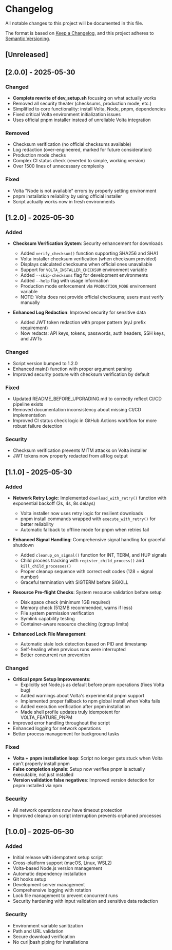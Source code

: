 # Changelog

All notable changes to this project will be documented in this file.

The format is based on [Keep a Changelog](https://keepachangelog.com/en/1.0.0/),
and this project adheres to [Semantic Versioning](https://semver.org/spec/v2.0.0.html).

## [Unreleased]

## [2.0.0] - 2025-05-30

### Changed

- **Complete rewrite of dev_setup.sh** focusing on what actually works
- Removed all security theater (checksums, production mode, etc.)
- Simplified to core functionality: install Volta, Node, pnpm, dependencies
- Fixed critical Volta environment initialization issues
- Uses official pnpm installer instead of unreliable Volta integration

### Removed

- Checksum verification (no official checksums available)
- Log redaction (over-engineered, marked for future consideration)
- Production mode checks
- Complex CI status check (reverted to simple, working version)
- Over 1500 lines of unnecessary complexity

### Fixed

- Volta "Node is not available" errors by properly setting environment
- pnpm installation reliability by using official installer
- Script actually works now in fresh environments

## [1.2.0] - 2025-05-30

### Added

- **Checksum Verification System**: Security enhancement for downloads

  - Added `verify_checksum()` function supporting SHA256 and SHA1
  - Volta installer checksum verification (when checksum provided)
  - Displays calculated checksums when official ones unavailable
  - Support for `VOLTA_INSTALLER_CHECKSUM` environment variable
  - Added `--skip-checksums` flag for development environments
  - Added `--help` flag with usage information
  - Production mode enforcement via `PRODUCTION_MODE` environment variable
  - NOTE: Volta does not provide official checksums; users must verify manually

- **Enhanced Log Redaction**: Improved security for sensitive data
  - Added JWT token redaction with proper pattern (eyJ prefix requirement)
  - Now redacts: API keys, tokens, passwords, auth headers, SSH keys, and JWTs

### Changed

- Script version bumped to 1.2.0
- Enhanced main() function with proper argument parsing
- Improved security posture with checksum verification by default

### Fixed

- Updated README_BEFORE_UPGRADING.md to correctly reflect CI/CD pipeline exists
- Removed documentation inconsistency about missing CI/CD implementation
- Improved CI status check logic in GitHub Actions workflow for more robust failure detection

### Security

- Checksum verification prevents MITM attacks on Volta installer
- JWT tokens now properly redacted from all log output

## [1.1.0] - 2025-05-30

### Added

- **Network Retry Logic**: Implemented `download_with_retry()` function with exponential backoff (2s, 4s, 8s delays)

  - Volta installer now uses retry logic for resilient downloads
  - pnpm install commands wrapped with `execute_with_retry()` for better reliability
  - Automatic fallback to offline mode for pnpm when retries fail

- **Enhanced Signal Handling**: Comprehensive signal handling for graceful shutdown

  - Added `cleanup_on_signal()` function for INT, TERM, and HUP signals
  - Child process tracking with `register_child_process()` and `kill_child_processes()`
  - Proper cleanup sequence with correct exit codes (128 + signal number)
  - Graceful termination with SIGTERM before SIGKILL

- **Resource Pre-flight Checks**: System resource validation before setup

  - Disk space check (minimum 1GB required)
  - Memory check (512MB recommended, warns if less)
  - File system permission verification
  - Symlink capability testing
  - Container-aware resource checking (cgroup limits)

- **Enhanced Lock File Management**:
  - Automatic stale lock detection based on PID and timestamp
  - Self-healing when previous runs were interrupted
  - Better concurrent run prevention

### Changed

- **Critical pnpm Setup Improvements**:
  - Explicitly set Node.js as default before pnpm operations (fixes Volta bug)
  - Added warnings about Volta's experimental pnpm support
  - Implemented proper fallback to npm global install when Volta fails
  - Added execution verification after pnpm installation
  - Made shell profile updates truly idempotent for VOLTA_FEATURE_PNPM
- Improved error handling throughout the script
- Enhanced logging for network operations
- Better process management for background tasks

### Fixed

- **Volta + pnpm installation loop**: Script no longer gets stuck when Volta can't properly install pnpm
- **False completion signals**: Setup now verifies pnpm is actually executable, not just installed
- **Version validation false negatives**: Improved version detection for pnpm installed via npm

### Security

- All network operations now have timeout protection
- Improved cleanup on script interruption prevents orphaned processes

## [1.0.0] - 2025-05-30

### Added

- Initial release with idempotent setup script
- Cross-platform support (macOS, Linux, WSL2)
- Volta-based Node.js version management
- Automatic dependency installation
- Git hooks setup
- Development server management
- Comprehensive logging with rotation
- Lock file management to prevent concurrent runs
- Security hardening with input validation and sensitive data redaction

### Security

- Environment variable sanitization
- Path and URL validation
- Secure download verification
- No curl|bash piping for installations
